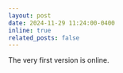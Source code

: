 ```yaml
---
layout: post
date: 2024-11-29 11:24:00-0400
inline: true
related_posts: false
---
```


The very first version is online.

